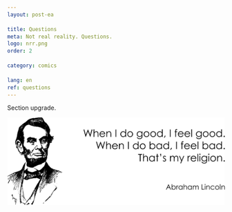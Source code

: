 ```yaml
---
layout: post-ea

title: Questions
meta: Not real reality. Questions.
logo: nrr.png
order: 2

category: comics

lang: en
ref: questions
---
```


Section upgrade.

<a data-fancybox="gallery" href="/img/programming/Lincoln.png"><img src="/img/programming/Lincoln.png" alt=""></a>
